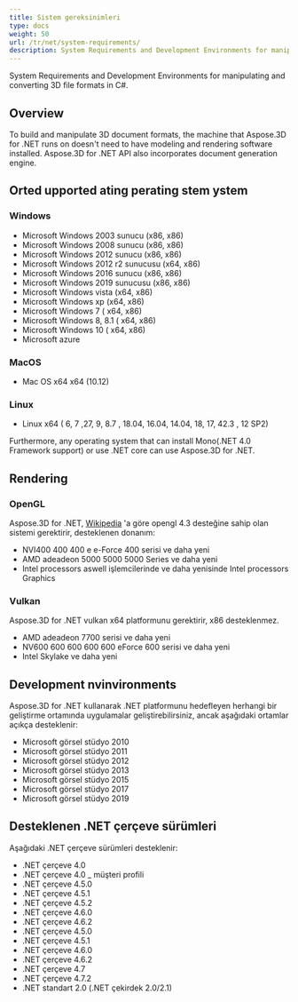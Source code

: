 ```yaml
---
title: Sistem gereksinimleri
type: docs
weight: 50
url: /tr/net/system-requirements/
description: System Requirements and Development Environments for manipulating and converting 3D file formats in C#.
---
```

System Requirements and Development Environments for manipulating and converting 3D file formats in C#.

##  **Overview**
To build and manipulate 3D document formats, the machine that Aspose.3D for .NET runs on doesn't need to have modeling and rendering software installed. Aspose.3D for .NET API also incorporates document generation engine.
##  **Orted upported ating perating stem ystem**
###  **Windows**
- Microsoft Windows 2003 sunucu (x86, x86)
- Microsoft Windows 2008 sunucu (x86, x86)
- Microsoft Windows 2012 sunucu (x86, x86)
- Microsoft Windows 2012 r2 sunucusu (x64, x86)
- Microsoft Windows 2016 sunucu (x86, x86)
- Microsoft Windows 2019 sunucusu (x86, x86)
- Microsoft Windows vista (x64, x86)
- Microsoft Windows xp (x64, x86)
- Microsoft Windows 7 ( x64, x86)
- Microsoft Windows 8, 8.1 ( x64, x86)
- Microsoft Windows 10 ( x64, x86)
- Microsoft azure
###  **MacOS**
- Mac OS x64 x64 (10.12)
###  **Linux**
- Linux x64 ( 6, 7 ,27, 9, 8.7 , 18.04, 16.04, 14.04, 18, 17, 42.3 , 12 SP2)

Furthermore, any operating system that can install Mono(.NET 4.0 Framework support) or use .NET core can use Aspose.3D for .NET.
##  **Rendering**
###  **OpenGL**
Aspose.3D for .NET, [Wikipedia](https://en.wikipedia.org/wiki/OpenGL#OpenGL_4.3) 'a göre opengl 4.3 desteğine sahip olan sistemi gerektirir, desteklenen donanım:

- NVI400 400 400 e e-Force 400 serisi ve daha yeni
- AMD adeadeon 5000 5000 5000 Series ve daha yeni
- Intel processors aswell işlemcilerinde ve daha yenisinde Intel processors Graphics
###  **Vulkan**
Aspose.3D for .NET vulkan x64 platformunu gerektirir, x86 desteklenmez.

- AMD adeadeon 7700 serisi ve daha yeni
- NV600 600 600 600 600 eForce 600 serisi ve daha yeni
- Intel Skylake ve daha yeni
##  **Development nvinvironments**
Aspose.3D for .NET kullanarak .NET platformunu hedefleyen herhangi bir geliştirme ortamında uygulamalar geliştirebilirsiniz, ancak aşağıdaki ortamlar açıkça desteklenir:

- Microsoft görsel stüdyo 2010
- Microsoft görsel stüdyo 2011
- Microsoft görsel stüdyo 2012
- Microsoft görsel stüdyo 2013
- Microsoft görsel stüdyo 2015
- Microsoft görsel stüdyo 2017
- Microsoft görsel stüdyo 2019
##  **Desteklenen .NET çerçeve sürümleri**
Aşağıdaki .NET çerçeve sürümleri desteklenir:

- .NET çerçeve 4.0
- .NET çerçeve 4.0 _ müşteri profili
- .NET çerçeve 4.5.0
- .NET çerçeve 4.5.1
- .NET çerçeve 4.5.2
- .NET çerçeve 4.6.0
- .NET çerçeve 4.6.2
- .NET çerçeve 4.5.0
- .NET çerçeve 4.5.1
- .NET çerçeve 4.6.0
- .NET çerçeve 4.6.2
- .NET çerçeve 4.7
- .NET çerçeve 4.7.2
- .NET standart 2.0 (.NET çekirdek 2.0/2.1)
